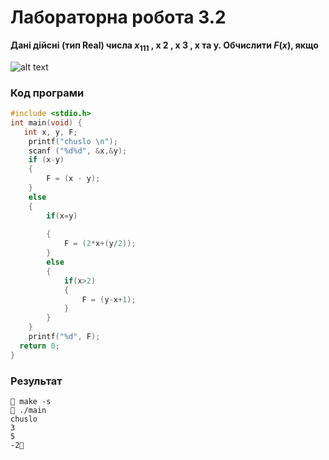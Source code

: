 # Лабораторна робота 3.2

**Дані дійсні (тип Real) числа $х_{11 1}$ , х 2 , х 3 , х та y. Обчислити $F(x)$, якщо**

![alt text](image.jpg)

### Код програми

```c
#include <stdio.h>
int main(void) {
   int x, y, F;
    printf("chuslo \n");
    scanf ("%d%d", &x,&y);
    if (x-y)
    {
        F = (x - y);
    }
    else
    {
        if(x=y)
       
        {
            F = (2*x+(y/2));
        }
        else
        {
            if(x>2)
            {
                F = (y-x+1);
            }
        }
    }
    printf("%d", F);
  return 0;
}
```
### Результат

```console
 make -s
 ./main
chuslo 
3
5
-2 
```
